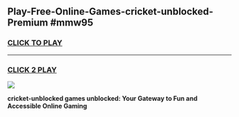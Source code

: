 
## Play-Free-Online-Games-cricket-unblocked-Premium #mmw95
<h3>
<a href="https://premium.freeplayer.one?title=cricket-unblocked&ref=8M">CLICK TO PLAY</a></h3>
<hr>

<h3>
<a href="https://premium.freeplayer.one?title=cricket-unblocked&ref=8M">CLICK 2 PLAY</a>
  
</h3>

<a href="https://premium.freeplayer.one?title=cricket-unblocked&ref=8M"><img src="https://clearcache.store/games.png"></a>


**cricket-unblocked games unblocked: Your Gateway to Fun and Accessible Online Gaming**

